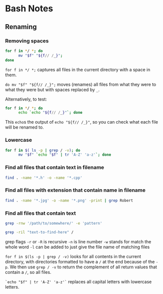 # Bash Notes

## Renaming

### Removing spaces

```bash
for f in */ *; do
      mv "$f" "${f// /_}";
done
```

`for f in */ *;` captures all files in the current directory with a space in them.

`do mv "$f" "${f// /_}";` moves (renames) all files from what they were to what they were but with spaces replaced by `_`.

Alternatively, to test:

```bash
for f in */ *; do
      echo `echo "${f// /_}"`; done
```

This `echo`s the output of `echo "${f// /_}"`, so you can check what each file will be renamed to.

### Lowercase

```bash
for f in $( ls -p | grep / -v); do
      mv "$f" `echo "$f" | tr 'A-Z' 'a-z'`; done
```

### Find all files that contain text in filename

```bash
find . -name '*.h' -o -name '*.cpp'
```

### Find all files with extension that contain name in filename

```bash
find . -name '*.jpg' -o -name '*.png' -print | grep Robert
```

### Find all files that contain text

```bash
grep -rnw '/path/to/somewhere/' -e 'pattern'
```

```bash
grep -ril "text-to-find-here" /
```

grep flags
`-r` or `-R` is recursive
`-n` is line number
`-w` stands for match the whole word
`-l` can be added to just give the file name of matching files

`for f in $(ls -p | grep / -v)` looks for all contents in the current directory, with directories formatted to have a `/` at the end because of the `-p`. We then use `grep / -v` to return the complement of all return values that contain a `/`, so all files.

`` `echo "$f" | tr 'A-Z' 'a-z'` `` replaces all capital letters with lowercase letters.
